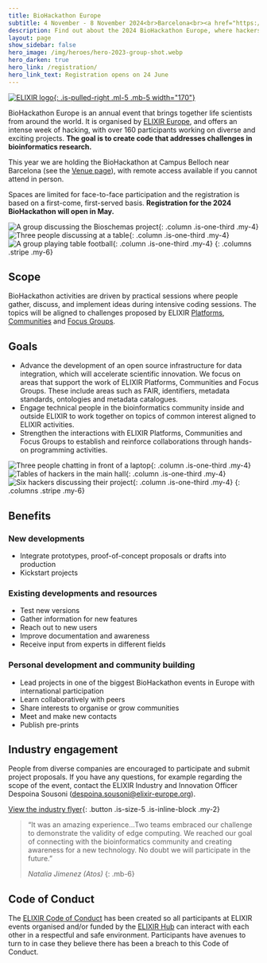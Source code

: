 ```yaml
---
title: BioHackathon Europe
subtitle: 4 November - 8 November 2024<br>Barcelona<br><a href="https://twitter.com/hashtag/BioHackEU24" class="is-size-6 ">#BioHackEU24</a></span>
description: Find out about the 2024 BioHackathon Europe, where hackers get together to make life science research easier.
layout: page
show_sidebar: false
hero_image: /img/heroes/hero-2023-group-shot.webp
hero_darken: true
hero_link: /registration/
hero_link_text: Registration opens on 24 June
---
```


[![ELIXIR logo](/img/elixir-logo.svg){: .is-pulled-right .ml-5 .mb-5 width="170"}](https://elixir-europe.org/)

BioHackathon Europe is an annual event that brings together life scientists from around the world. It is organised by [ELIXIR Europe](https://elixir-europe.org/), and offers an intense week of hacking, with over 160 participants working on diverse and exciting projects. **The goal is to create code that addresses challenges in bioinformatics research.** 

This year we are holding the BioHackathon at Campus Belloch near Barcelona (see the [Venue page](/venue/)), with remote access available if you cannot attend in person.

Spaces are limited for face-to-face participation and the registration is based on a first-come, first-served basis. **Registration for the 2024 BioHackathon will open in May.**

<!---
Images below wrap in a <p> tag. To-do: include images or find another 
workaround to avoid this, whilst still keeping the file easy to edit.
The 'markdown="1"' attribute on a <div> doesn't seem to work here.
Maybe just include them (but less intuitive to edit that way).
-->

![A group discussing the Bioschemas project](/img/square-tile-meeting-herve.webp){: .column .is-one-third .my-4}
![Three people discussing at a table](/img/square-tile-chat-toshiaki.webp){: .column .is-one-third .my-4}
![A group playing table football](/img/square-tile-table-football.webp){: .column .is-one-third .my-4}
{: .columns .stripe .my-6}

## Scope
BioHackathon activities are driven by practical sessions where people gather, discuss, and implement ideas during intensive coding sessions. The topics will be aligned to challenges proposed by ELIXIR [Platforms](https://elixir-europe.org/platforms), [Communities](https://elixir-europe.org/communities) and [Focus Groups](https://elixir-europe.org/focus-groups).

## Goals
  * Advance the development of an open source infrastructure for data integration, which will accelerate scientific innovation. We focus on areas that support the work of ELIXIR Platforms, Communities and Focus Groups. These include areas such as FAIR, identifiers, metadata standards, ontologies and metadata catalogues.
  * Engage technical people in the bioinformatics community inside and outside ELIXIR to work together on topics of common interest aligned to ELIXIR activities.
  * Strengthen the interactions with ELIXIR Platforms, Communities and Focus Groups to establish and reinforce collaborations through hands-on programming activities.
  
![Three people chatting in front of a laptop](/img/square-tile-table-chat.webp){: .column .is-one-third .my-4}
![Tables of hackers in the main hall](/img/square-tile-barcelona-hall.webp){: .column .is-one-third .my-4}
![Six hackers discussing their project](/img/square-tile-table-working.webp){: .column .is-one-third .my-4}
{: .columns .stripe .my-6}

## Benefits
### New developments
  * Integrate prototypes, proof-of-concept proposals or drafts into production
  * Kickstart projects

### Existing developments and resources
  * Test new versions
  * Gather information for new features
  * Reach out to new users
  * Improve documentation and awareness
  * Receive input from experts in different fields

### Personal development and community building
  * Lead projects in one of the biggest BioHackathon events in Europe with international participation
  * Learn collaboratively with peers
  * Share interests to organise or grow communities
  * Meet and make new contacts
  * Publish pre-prints

## Industry engagement
People from diverse companies are encouraged to participate and submit project proposals. If you have any questions, for example regarding the scope of the event, contact the ELIXIR Industry and Innovation Officer Despoina Sousoni (<despoina.sousoni@elixir-europe.org>).

[View the industry flyer](https://www.google.com/url?q=https://drive.google.com/file/d/1mDaPGDzsffCVHsqVWeiI5OkVYR3XOxaK/view?usp%3Dsharing&sa=D&source=docs&ust=1708618300910606&usg=AOvVaw345L9WOY6g7xj711NVItqr){: .button .is-size-5 .is-inline-block .my-2}

>“It was an amazing experience...Two teams embraced our challenge to demonstrate the validity of edge computing. We reached our  goal of connecting with the bioinformatics community and creating awareness for a new technology. No doubt we will participate in the future.”
>
>_Natalia Jimenez (Atos)_
{: .mb-6}

## Code of Conduct
The [ELIXIR Code of Conduct](https://elixir-europe.org/events/code-of-conduct) has been created so all participants at ELIXIR events organised and/or funded by the [ELIXIR Hub](https://elixir-europe.org/about-us/who-we-are) can interact with each other in a respectful and safe environment. Participants have avenues to turn to in case they believe there has been a breach to this Code of Conduct.

